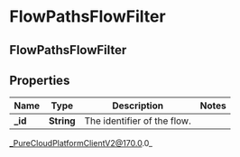 # FlowPathsFlowFilter

## FlowPathsFlowFilter

## Properties

|Name | Type | Description | Notes|
|------------ | ------------- | ------------- | -------------|
| **_id** | **String** | The identifier of the flow. | |



_PureCloudPlatformClientV2@170.0.0_
